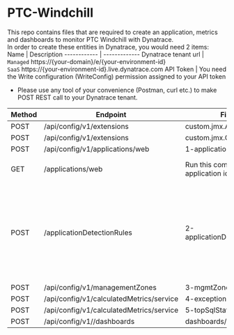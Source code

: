 # PTC-Windchill
This repo contains files that are required to create an application, metrics and dashboards to monitor PTC Windchill with Dynatrace.  
In order to create these entities in Dynatrace, you would need 2 items:
Name | Description
------------ | -------------
Dynatrace tenant url | `Managed` https://{your-domain}/e/{your-environment-id}  <br/>`SaaS` https://{your-environment-id}.live.dynatrace.com
API Token | You need the Write configuration (WriteConfig) permission assigned to your API token  

* Please use any tool of your convenience (Postman, curl etc.) to make POST REST call to your Dynatrace tenant. 
  
Method | Endpoint | Filename | Notes
------------| ----------------------------------- | --------------- | -----------------------
POST | /api/config/v1/extensions | custom.jmx.ActiveUsers.zip |
POST | /api/config/v1/extensions | custom.jmx.Queues.zip |
POST | /api/config/v1/applications/web | 1-application.json |
GET  | /applications/web | Run this command to get the application id | Note the application id
POST | /applicationDetectionRules | 2-applicationDetectionRules.json | #Replace the application id in the json with the id received from the GET command above  
POST | /api/config/v1/managementZones | 3-mgmtZone.json  
POST | /api/config/v1/calculatedMetrics/service | 4-exceptionCount.json  
POST | /api/config/v1/calculatedMetrics/service | 5-topSqlStatements.json  
POST | /api/config/v1//dashboards | dashboards/*.json
